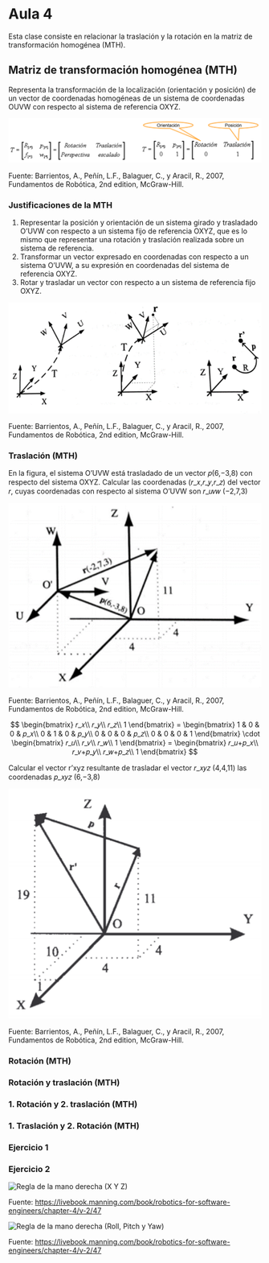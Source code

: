 <h1>Aula 4</h1>

Esta clase consiste en relacionar la traslación y la rotación en la matriz de transformación homogénea (MTH).

<h2>Matriz de transformación homogénea (MTH)</h2>

Representa la transformación de la localización (orientación y posición) de un vector de coordenadas homogéneas de un sistema de coordenadas OUVW con respecto al sistema de referencia OXYZ.

![MTH](image.png)

Fuente: Barrientos, A., Peñín, L.F., Balaguer, C., y Aracil, R., 2007, Fundamentos de Robótica, 2nd edition, McGraw-Hill.

<h3>Justificaciones de la MTH</h3>

1. Representar la posición y orientación de un sistema girado y trasladado O’UVW con respecto a un sistema fijo de referencia OXYZ, que es lo mismo que representar una rotación y traslación realizada sobre un sistema de referencia.
2. Transformar un vector expresado en coordenadas con respecto a un sistema O’UVW, a su expresión en coordenadas del sistema de referencia OXYZ.
3. Rotar y trasladar un vector con respecto a un sistema de referencia fijo OXYZ.

![Características MTH](image-1.png)

Fuente: Barrientos, A., Peñín, L.F., Balaguer, C., y Aracil, R., 2007, Fundamentos de Robótica, 2nd edition, McGraw-Hill.

<h3>Traslación (MTH)</h3>

En la figura, el sistema O’UVW está trasladado de un vector 𝑝(6,−3,8) con respecto del sistema OXYZ. Calcular las coordenadas (𝑟_𝑥,𝑟_𝑦,𝑟_𝑧) del vector 𝑟, cuyas coordenadas con respecto al sistema O’UVW son 𝑟_𝑢𝑣𝑤 (−2,7,3)

![Traslación1](image-2.png)

Fuente: Barrientos, A., Peñín, L.F., Balaguer, C., y Aracil, R., 2007, Fundamentos de Robótica, 2nd edition, McGraw-Hill.

$$
\begin{bmatrix}
𝑟_𝑥\\ 
𝑟_𝑦\\ 
𝑟_𝑧\\ 
1
\end{bmatrix} = \begin{bmatrix}
1 & 0 & 0 & 𝑝_𝑥\\ 
0 & 1 & 0 & 𝑝_𝑦\\ 
0 & 0 & 0 & 𝑝_𝑧\\ 
0 & 0 & 0 & 1
\end{bmatrix} \cdot \begin{bmatrix}
𝑟_𝑢\\ 
𝑟_𝑣\\ 
𝑟_𝑤\\ 
1
\end{bmatrix} = \begin{bmatrix}
𝑟_𝑢+𝑝_𝑥\\ 
𝑟_𝑣+𝑝_𝑦\\ 
𝑟_𝑤+𝑝_𝑧\\ 
1
\end{bmatrix}
$$


Calcular el vector r’xyz resultante de trasladar el vector 𝑟_𝑥𝑦𝑧 (4,4,11) las coordenadas 𝑝_𝑥𝑦𝑧 (6,−3,8)

![Traslación2](image-3.png)

Fuente: Barrientos, A., Peñín, L.F., Balaguer, C., y Aracil, R., 2007, Fundamentos de Robótica, 2nd edition, McGraw-Hill.

<h3>Rotación (MTH)</h3>


<h3>Rotación y traslación (MTH)</h3>

<h3>1. Rotación y 2. traslación (MTH)</h3>

<h3>1. Traslación y 2. Rotación (MTH)</h3>


<h3>Ejercicio 1</h3>


<h3>Ejercicio 2</h3>





<img src="https://drek4537l1klr.cloudfront.net/bihlmaier/v-2/Figures/CH04_F03_bihlmaier-right_hand_rule_partial.png" alt="Regla de la mano derecha (X Y Z)" caption="Hola"/>

Fuente: https://livebook.manning.com/book/robotics-for-software-engineers/chapter-4/v-2/47

<img src="https://drek4537l1klr.cloudfront.net/bihlmaier/v-2/Figures/CH04_F04_bihlmaier-right_hand_rule.png" alt="Regla de la mano derecha (Roll, Pitch y Yaw)" caption="Hola"/>

Fuente: https://livebook.manning.com/book/robotics-for-software-engineers/chapter-4/v-2/47


<img src="" alt="" caption="Hola"/>


<img src="" alt="" caption="Hola"/>


<img src="" alt="" caption="Hola"/>

<img src="" alt="" caption="Hola"/>